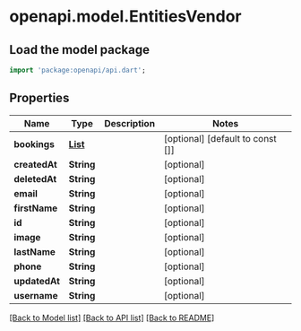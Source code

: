 # openapi.model.EntitiesVendor

## Load the model package
```dart
import 'package:openapi/api.dart';
```

## Properties
Name | Type | Description | Notes
------------ | ------------- | ------------- | -------------
**bookings** | [**List<EntitiesBooking>**](EntitiesBooking.md) |  | [optional] [default to const []]
**createdAt** | **String** |  | [optional] 
**deletedAt** | **String** |  | [optional] 
**email** | **String** |  | [optional] 
**firstName** | **String** |  | [optional] 
**id** | **String** |  | [optional] 
**image** | **String** |  | [optional] 
**lastName** | **String** |  | [optional] 
**phone** | **String** |  | [optional] 
**updatedAt** | **String** |  | [optional] 
**username** | **String** |  | [optional] 

[[Back to Model list]](../README.md#documentation-for-models) [[Back to API list]](../README.md#documentation-for-api-endpoints) [[Back to README]](../README.md)


